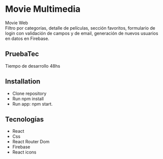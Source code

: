 # Movie Multimedia

Movie Web <br>
Filtro por categorías, detalle de películas, sección favoritos, formulario de login con validación de campos y de email, generación de nuevos usuarios en datos en Firebase.

## PruebaTec

Tiempo de desarrollo 48hs

## Installation

- Clone repository
- Run npm install
- Run app: npm start.

## Tecnologías

- React
- Css
- React Router Dom
- Firebase
- React icons
